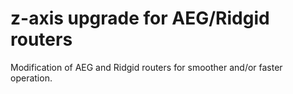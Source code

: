 # z-axis upgrade for AEG/Ridgid routers

Modification of AEG and Ridgid routers for smoother and/or faster operation.

